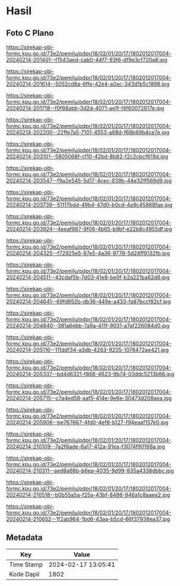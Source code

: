 # Hasil

## Foto C Plano

https://sirekap-obj-formc.kpu.go.id/73e2/pemilu/pdpr/18/02/01/20/17/1802012017004-20240214-201401--f1543aed-cab0-44f7-93f6-df9e3cf720a8.jpg

https://sirekap-obj-formc.kpu.go.id/73e2/pemilu/pdpr/18/02/01/20/17/1802012017004-20240214-201614--5052cd8a-6ffe-42e4-a0ac-343d1b5c1896.jpg

https://sirekap-obj-formc.kpu.go.id/73e2/pemilu/pdpr/18/02/01/20/17/1802012017004-20240214-201718--f0f88abb-3d2d-4071-ae1f-f4f60072617e.jpg

https://sirekap-obj-formc.kpu.go.id/73e2/pemilu/pdpr/18/02/01/20/17/1802012017004-20240214-202200--22ffe7a5-7101-4553-a68d-f68b69b4ce7e.jpg

https://sirekap-obj-formc.kpu.go.id/73e2/pemilu/pdpr/18/02/01/20/17/1802012017004-20240214-203101--5805068f-cf10-42bd-8b82-f2c2cbcf619d.jpg

https://sirekap-obj-formc.kpu.go.id/73e2/pemilu/pdpr/18/02/01/20/17/1802012017004-20240214-203547--f9a2e545-5d17-4cec-839b-44e32ff569d9.jpg

https://sirekap-obj-formc.kpu.go.id/73e2/pemilu/pdpr/18/02/01/20/17/1802012017004-20240214-203739--51117bdd-49b4-47d0-b0cd-4a9c45868fae.jpg

https://sirekap-obj-formc.kpu.go.id/73e2/pemilu/pdpr/18/02/01/20/17/1802012017004-20240214-203924--4eeaf987-9f06-4b65-b9bf-e22b8c4955df.jpg

https://sirekap-obj-formc.kpu.go.id/73e2/pemilu/pdpr/18/02/01/20/17/1802012017004-20240214-204325--f72925e5-87e5-4a36-9778-5d24ff9132fb.jpg

https://sirekap-obj-formc.kpu.go.id/73e2/pemilu/pdpr/18/02/01/20/17/1802012017004-20240214-204511--43cdaf5b-7d03-41e8-be0f-b2a221ba62d6.jpg

https://sirekap-obj-formc.kpu.go.id/73e2/pemilu/pdpr/18/02/01/20/17/1802012017004-20240214-204641--69fd952b-db36-449e-a433-fa87bccf82cf.jpg

https://sirekap-obj-formc.kpu.go.id/73e2/pemilu/pdpr/18/02/01/20/17/1802012017004-20240214-204840--381a6ebb-7a9a-411f-9031-a7af226084d0.jpg

https://sirekap-obj-formc.kpu.go.id/73e2/pemilu/pdpr/18/02/01/20/17/1802012017004-20240214-205116--111ddf34-a3db-4263-9205-1076472ae421.jpg

https://sirekap-obj-formc.kpu.go.id/73e2/pemilu/pdpr/18/02/01/20/17/1802012017004-20240214-205337--bd4d6321-f868-4623-9b74-03ddc5213b86.jpg

https://sirekap-obj-formc.kpu.go.id/73e2/pemilu/pdpr/18/02/01/20/17/1802012017004-20240214-205715--c7a4ed58-aaf5-414e-9e6e-30473d208aea.jpg

https://sirekap-obj-formc.kpu.go.id/73e2/pemilu/pdpr/18/02/01/20/17/1802012017004-20240214-205906--be767667-4fd0-4ef8-b127-f94eaaf157e0.jpg

https://sirekap-obj-formc.kpu.go.id/73e2/pemilu/pdpr/18/02/01/20/17/1802012017004-20240214-210109--7a2f8ade-6a17-412a-91ea-f3074f90198a.jpg

https://sirekap-obj-formc.kpu.go.id/73e2/pemilu/pdpr/18/02/01/20/17/1802012017004-20240214-210311--aed8a68b-b6ea-4035-9d99-835a4338dbbc.jpg

https://sirekap-obj-formc.kpu.go.id/73e2/pemilu/pdpr/18/02/01/20/17/1802012017004-20240214-210518--b0b55a5a-f25a-43bf-8486-946a1c8aaee2.jpg

https://sirekap-obj-formc.kpu.go.id/73e2/pemilu/pdpr/18/02/01/20/17/1802012017004-20240214-210652--1f2ab964-1bd6-43aa-b5cd-66f37938ea37.jpg


## Metadata

| Key        | Value               |
| ---------- | ------------------- |
| Time Stamp | 2024-02-17 13:05:41 |
| Kode Dapil | 1802                |



